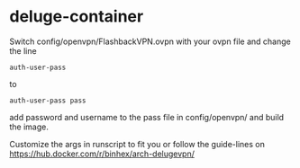 # deluge-container
Switch config/openvpn/FlashbackVPN.ovpn with your ovpn file and change the line 
```
auth-user-pass
```
to
```
auth-user-pass pass
```
add password and username to the pass file in config/openvpn/ and build the image.

Customize the args in runscript to fit you or follow the guide-lines on https://hub.docker.com/r/binhex/arch-delugevpn/
